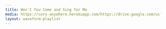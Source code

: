 ```yaml
---
title: Won't You Come and Sing for Me
media: https://cors-anywhere.herokuapp.com/https://drive.google.com/uc?export=download&id=1Lt08rXQlM4EwxxOnflUtwefdbuQ0Yn6F
layout: waveform-playlist
---
```


